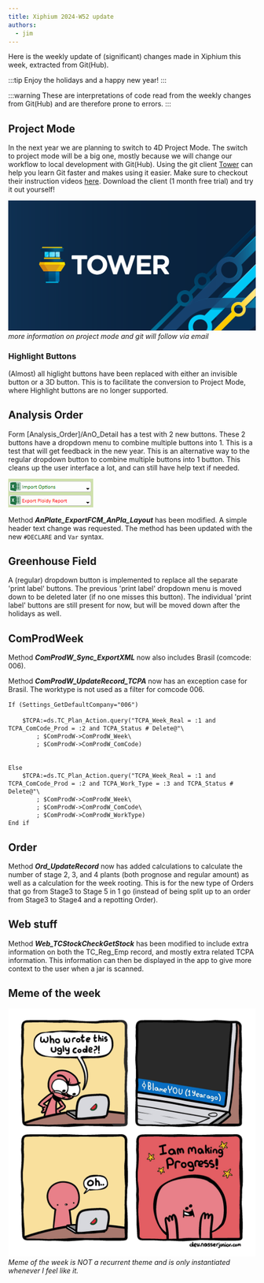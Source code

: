 ```yaml
---
title: Xiphium 2024-W52 update
authors:
  - jim
---
```


Here is the weekly update of (significant) changes made in Xiphium this week, extracted from Git(Hub).

:::tip
Enjoy the holidays and a happy new year!
:::

:::warning
These are interpretations of code read from the weekly changes from Git(Hub) and are therefore prone to errors.
:::

<!--truncate-->
## Project Mode
In the next year we are planning to switch to 4D Project Mode. The switch to project mode will be a big one, mostly because we will change our workflow to local development with Git(Hub). Using the git client [Tower](https://www.git-tower.com) can help you learn Git faster and makes using it easier. Make sure to checkout their instruction videos [here](https://www.youtube.com/playlist?list=PLyCj4RCToz5BEcpZgwLfAhzxVRlDY3z-O). Download the client (1 month free trial) and try it out yourself!

![](Tower.png)
*more information on project mode and git will follow via email*

### Highlight Buttons
(Almost) all higlight buttons have been replaced with either an invisible button or a 3D button. This is to facilitate the conversion to Project Mode, where Highlight buttons are no longer supported.

## Analysis Order
Form [Analysis_Order]/AnO_Detail has a test with 2 new buttons. These 2 buttons have a dropdown menu to combine multiple buttons into 1. This is a test that will get feedback in the new year. This is an alternative way to the regular dropdown button to combine multiple buttons into 1 button. This cleans up the user interface a lot, and can still have help text if needed.

![](Buttons.png)

Method ***AnPlate_ExportFCM_AnPla_Layout*** has been modified. A simple header text change was requested. The method has been updated with the new `#DECLARE` and `Var` syntax.

## Greenhouse Field
A (regular) dropdown button is implemented to replace all the separate 'print label' buttons. The previous 'print label' dropdown menu is moved down to be deleted later (if no one misses this button). The individual 'print label' buttons are still present for now, but will be moved down after the holidays as well.

## ComProdWeek
Method ***ComProdW_Sync_ExportXML*** now also includes Brasil (comcode: 006).

Method ***ComProdW_UpdateRecord_TCPA*** now has an exception case for Brasil. The worktype is not used as a filter for comcode 006.

```4D
If (Settings_GetDefaultCompany="006")
	
	$TCPA:=ds.TC_Plan_Action.query("TCPA_Week_Real = :1 and TCPA_ComCode_Prod = :2 and TCPA_Status # Delete@"\
		; $ComProdW->ComProdW_Week\
		; $ComProdW->ComProdW_ComCode)
	
	
Else 
	$TCPA:=ds.TC_Plan_Action.query("TCPA_Week_Real = :1 and TCPA_ComCode_Prod = :2 and TCPA_Work_Type = :3 and TCPA_Status # Delete@"\
		; $ComProdW->ComProdW_Week\
		; $ComProdW->ComProdW_ComCode\
		; $ComProdW->ComProdW_WorkType)
End if 
```

## Order
Method ***Ord_UpdateRecord*** now has added calculations to calculate the number of stage 2, 3, and 4 plants (both prognose and regular amount) as well as a calculation for the week rooting. This is for the new type of Orders that go from Stage3 to Stage 5 in 1 go (instead of being split up to an order from Stage3 to Stage4 and a repotting Order).

## Web stuff
Method ***Web_TCStockCheckGetStock*** has been modified to include extra information on both the TC_Reg_Emp record, and mostly extra related TCPA information. This information can then be displayed in the app to give more context to the user when a jar is scanned.

## Meme of the week
![](selfimprovement.jpeg)
*Meme of the week is NOT a recurrent theme and is only instantiated whenever I feel like it.*